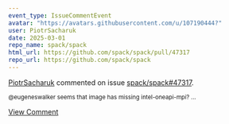 ```yaml
---
event_type: IssueCommentEvent
avatar: "https://avatars.githubusercontent.com/u/107190444?"
user: PiotrSacharuk
date: 2025-03-01
repo_name: spack/spack
html_url: https://github.com/spack/spack/pull/47317
repo_url: https://github.com/spack/spack
---
```


<a href='https://github.com/PiotrSacharuk' target='_blank'>PiotrSacharuk</a> commented on issue <a href='https://github.com/spack/spack/pull/47317' target='_blank'>spack/spack#47317</a>.

<small>@eugeneswalker seems that image has missing intel-oneapi-mpi?...</small>

<a href='https://github.com/spack/spack/pull/47317' target='_blank'>View Comment</a>